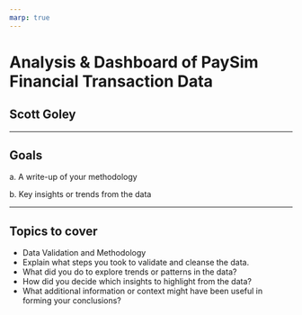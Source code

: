 ```yaml
---
marp: true
---
```


# Analysis & Dashboard of PaySim Financial Transaction Data

## Scott Goley

-------

## Goals

a. A write-up of your methodology

b. Key insights or trends from the data

-------

## Topics to cover

* Data Validation and Methodology
* Explain what steps you took to validate and cleanse the data.
* What did you do to explore trends or patterns in the data?
* How did you decide which insights to highlight from the data?
* What additional information or context might have been useful in forming your conclusions?
